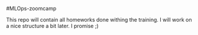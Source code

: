 #MLOps-zoomcamp

This repo will contain all homeworks done withing the training. 
I will work on a nice structure a bit later. I promise ;) 
